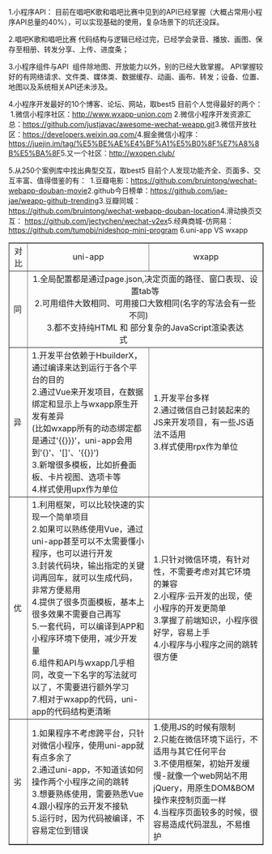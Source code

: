 1.小程序API：
​	目前在唱吧K歌和唱吧比赛中见到的API已经掌握（大概占常用小程序API总量的40%），可以实现基础的使用，复杂场景下的坑还没踩。

2.唱吧K歌和唱吧比赛
​	代码结构与逻辑已经过完，已经学会录音、播放、画图、保存至相册、转发分享、上传、进度条；

3.小程序组件与API
​	组件除地图、开放能力以外，别的已经大致掌握。
​	API掌握较好的有网络请求、文件类、媒体类、数据缓存、动画、画布、转发；设备、位置、地图以及系统相关API还未涉及。

4.小程序开发最好的10个博客、论坛、网站，取best5
目前个人觉得最好的两个：
​	1.微信小程序社区：http://www.wxapp-union.com
​	2.微信小程序开发资源汇总：https://github.com/justjavac/awesome-wechat-weapp.git
​	3.微信开放社区：https://developers.weixin.qq.com/
​	4.掘金微信小程序：https://juejin.im/tag/%E5%BE%AE%E4%BF%A1%E5%B0%8F%E7%A8%8B%E5%BA%8F
​	5.又一个社区：http://wxopen.club/

5.从250个案例库中找出典型交互，取best5
​	目前个人发现功能齐全、页面多、交互丰富、值得借鉴的有：
​	1.豆瓣电影：https://github.com/bruintong/wechat-webapp-douban-movie
​	2.github今日榜单：https://github.com/jae-jae/weapp-github-trending
​	3.豆瓣同城：https://github.com/bruintong/wechat-webapp-douban-location
​	4.滑动换页交互： https://github.com/jectychen/wechat-v2ex
​	5.经典商城-仿网易：https://github.com/tumobi/nideshop-mini-program
6.uni-app VS wxapp

<table border="1">
    <tr  style="text-align:center">
    	<td>对比</td>
        <td>uni-app</td> 
        <td>wxapp</td> 
    </tr>
    <tr>
    	<td>同</td>
    	<td colspan="2" style="text-align:center">
    		1.全局配置都是通过page.json,决定页面的路径、窗口表现、设置tab等 <br>
    		2.可用组件大致相同、可用接口大致相同(名字的写法会有一些不同)&nbsp;&nbsp;&nbsp;&nbsp;&nbsp;&nbsp;<br>
    		3.都不支持纯HTML 和 部分复杂的JavaScript渲染表达式&nbsp;&nbsp;&nbsp;&nbsp;&nbsp;&nbsp;&nbsp;&nbsp;&nbsp;&nbsp;&nbsp;&nbsp;&nbsp;&nbsp;&nbsp;&nbsp;&nbsp;&nbsp;&nbsp;&nbsp;
    	</td>    
    </tr>
    <tr>
    	<td>异</td>
    	<td>
    		1.开发平台依赖于HbuilderX，通过编译来达到运行于各个平台的目的<br>
    		2.通过Vue来开发项目，在数据绑定和显示上与wxapp原生开发有差异<br>
			(比如wxapp所有的动态绑定都是通过'{{}}}'，uni-app会用到'{}'、'[]'、'{{}}')<br>
    		3.新增很多模板，比如折叠面板、卡片视图、选项卡等<br>
    		4.样式使用upx作为单位
    	</td>
    	<td>
    		1.开发平台多样<br>
    		2.通过微信自己封装起来的JS来开发项目，有一些JS语法不适用<br>
    		3.样式使用rpx作为单位<br>
    	</td>
    </tr>
    <tr>
    	<td>优</td>
    	<td>
    		1.利用框架，可以比较快速的实现一个简单项目<br>
    		2.如果可以熟练使用Vue，通过uni-app甚至可以不太需要懂小程序，也可以进行开发<br>
    		3.封装代码块，输出指定的关键词再回车，就可以生成代码，非常方便易用<br>
    		4.提供了很多页面模板，基本上很多效果不需要自己再写<br>
    		5.一套代码，可以编译到APP和小程序环境下使用，减少开发量<br>
    		6.组件和API与wxapp几乎相同，改变一下名字的写法就可以了，不需要进行额外学习<br>
    		7.相对于wxapp的代码，uni-app的代码结构更清晰<br>
    	</td>
    	<td>
    		1.只针对微信环境，有针对性，不需要考虑对其它环境的兼容<br>
    		2.小程序·云开发的出现，使小程序的开发更简单<br>
    		3.掌握了前端知识，小程序很好学，容易上手<br>
    		4.小程序与小程序之间的跳转很方便<br>
    	</td>
    </tr>
    <tr>
    	<td>劣</td>
    	<td>
    		1.如果程序不考虑跨平台，只针对微信小程序，使用uni-app就有点多余了<br>
    		2.通过uni-app，不知道该如何操作两个小程序之间的跳转<br>
    		3.想要熟练使用，需要熟悉Vue<br>
    		4.跟小程序的云开发不接轨<br>
    		5.运行时，因为代码被编译，不容易定位到错误<br>
    	</td>
    	<td>
    		1.使用JS的时候有限制<br>
    		2.只能在微信环境下运行，不适用与其它任何平台<br>
    		3.不使用框架，初始开发缓慢-就像一个web网站不用jQuery，用原生DOM&BOM操作来控制页面一样<br>
    		4.当程序页面较多的时候，很容易造成代码混乱，不易维护<br>
    	</td>
    </tr>
</table>

























